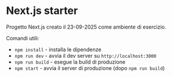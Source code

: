 # Next.js starter

Progetto Next.js creato il 23-09-2025 come ambiente di esercizio.

Comandi utili:

- `npm install` - installa le dipendenze
- `npm run dev` - avvia il dev server su `http://localhost:3000`
- `npm run build` - esegue la build di produzione
- `npm start` - avvia il server di produzione (dopo `npm run build`)
